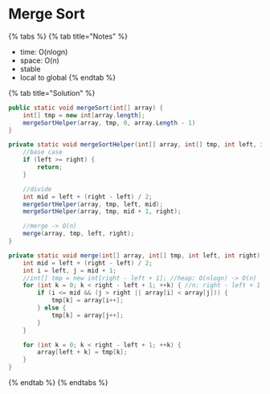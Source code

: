 # Merge Sort

{% tabs %}
{% tab title="Notes" %}
* time: O\(nlogn\)
* space: O\(n\)
* stable
* local to global
{% endtab %}

{% tab title="Solution" %}
```java
public static void mergeSort(int[] array) {
	int[] tmp = new int[array.length];
	mergeSortHelper(array, tmp, 0, array.Length - 1)
}

private static void mergeSortHelper(int[] array, int[] tmp, int left, int right) {
	//base case
	if (left >= right) {
		return;
	}

	//divide 
	int mid = left + (right - left) / 2;
	mergeSortHelper(array, tmp, left, mid);
	mergeSortHelper(array, tmp, mid + 1, right);

	//merge -> O(n)
	merge(array, tmp, left, right);
}

private static void merge(int[] array, int[] tmp, int left, int right) {
	int mid = left + (right - left) / 2;
	int i = left, j = mid + 1;
	//int[] tmp = new int[right - left + 1]; //heap: O(nlogn) -> O(n)
	for (int k = 0; k < right - left + 1; ++k) { //n: right - left + 1 each level
		if (i <= mid && (j > right || array[i] < array[j])) {
			tmp[k] = array[i++];
		} else {
			tmp[k] = array[j++];
		}
	}

	for (int k = 0; k < right - left + 1; ++k) {
		array[left + k] = tmp[k];
	}
}
```
{% endtab %}
{% endtabs %}


